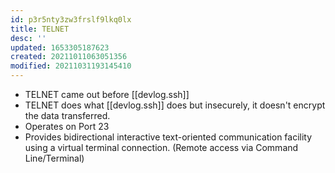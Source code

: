 ```yaml
---
id: p3r5nty3zw3frslf9lkq0lx
title: TELNET
desc: ''
updated: 1653305187623
created: 20211011063051356
modified: 20211031193145410
---
```


- TELNET came out before [[devlog.ssh]]
- TELNET does what [[devlog.ssh]] does but insecurely, it doesn't encrypt the data transferred.
- Operates on Port 23
- Provides bidirectional interactive text-oriented communication facility using a virtual terminal connection. (Remote access via Command Line/Terminal)
